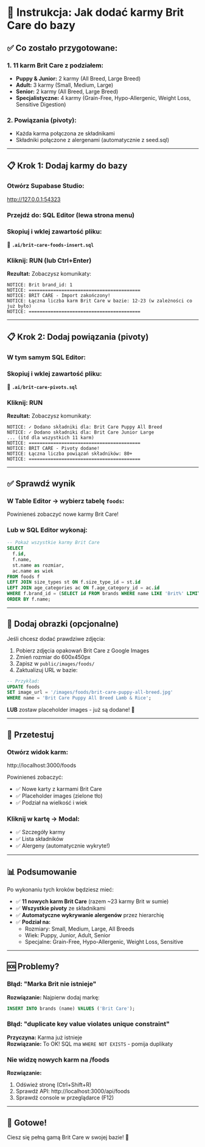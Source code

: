 # 🎯 Instrukcja: Jak dodać karmy Brit Care do bazy

## ✅ Co zostało przygotowane:

### 1. **11 karm Brit Care** z podziałem:
- **Puppy & Junior:** 2 karmy (All Breed, Large Breed)
- **Adult:** 3 karmy (Small, Medium, Large)
- **Senior:** 2 karmy (All Breed, Large Breed)
- **Specjalistyczne:** 4 karmy (Grain-Free, Hypo-Allergenic, Weight Loss, Sensitive Digestion)

### 2. **Powiązania (pivoty):**
- Każda karma połączona ze składnikami
- Składniki połączone z alergenami (automatycznie z seed.sql)

---

## 📋 Krok 1: Dodaj karmy do bazy

### Otwórz Supabase Studio:
http://127.0.0.1:54323

### Przejdź do: **SQL Editor** (lewa strona menu)

### Skopiuj i wklej zawartość pliku:
📁 **`.ai/brit-care-foods-insert.sql`**

### Kliknij: **RUN** (lub Ctrl+Enter)

**Rezultat:** Zobaczysz komunikaty:
```
NOTICE: Brit brand_id: 1
NOTICE: =========================================
NOTICE: BRIT CARE - Import zakończony!
NOTICE: Łączna liczba karm Brit Care w bazie: 12-23 (w zależności co już było)
NOTICE: =========================================
```

---

## 📋 Krok 2: Dodaj powiązania (pivoty)

### W tym samym **SQL Editor**:

### Skopiuj i wklej zawartość pliku:
📁 **`.ai/brit-care-pivots.sql`**

### Kliknij: **RUN**

**Rezultat:** Zobaczysz komunikaty:
```
NOTICE: ✓ Dodano składniki dla: Brit Care Puppy All Breed
NOTICE: ✓ Dodano składniki dla: Brit Care Junior Large
... (itd dla wszystkich 11 karm)
NOTICE: =========================================
NOTICE: BRIT CARE - Pivoty dodane!
NOTICE: Łączna liczba powiązań składników: 80+
NOTICE: =========================================
```

---

## ✅ Sprawdź wynik

### W **Table Editor** → wybierz tabelę **`foods`**:
Powinieneś zobaczyć nowe karmy Brit Care!

### Lub w **SQL Editor** wykonaj:
```sql
-- Pokaż wszystkie karmy Brit Care
SELECT 
  f.id,
  f.name,
  st.name as rozmiar,
  ac.name as wiek
FROM foods f
LEFT JOIN size_types st ON f.size_type_id = st.id
LEFT JOIN age_categories ac ON f.age_category_id = ac.id
WHERE f.brand_id = (SELECT id FROM brands WHERE name LIKE 'Brit%' LIMIT 1)
ORDER BY f.name;
```

---

## 🎨 Dodaj obrazki (opcjonalne)

Jeśli chcesz dodać prawdziwe zdjęcia:

1. Pobierz zdjęcia opakowań Brit Care z Google Images
2. Zmień rozmiar do 600x450px
3. Zapisz w `public/images/foods/`
4. Zaktualizuj URL w bazie:

```sql
-- Przykład:
UPDATE foods 
SET image_url = '/images/foods/brit-care-puppy-all-breed.jpg'
WHERE name = 'Brit Care Puppy All Breed Lamb & Rice';
```

**LUB** zostaw placeholder images - już są dodane! 🎨

---

## 🚀 Przetestuj

### Otwórz widok karm:
http://localhost:3000/foods

Powinieneś zobaczyć:
- ✅ Nowe karty z karmami Brit Care
- ✅ Placeholder images (zielone tło)
- ✅ Podział na wielkość i wiek

### Kliknij w kartę → Modal:
- ✅ Szczegóły karmy
- ✅ Lista składników
- ✅ Alergeny (automatycznie wykryte!)

---

## 📊 Podsumowanie

Po wykonaniu tych kroków będziesz mieć:

- ✅ **11 nowych karm Brit Care** (razem ~23 karmy Brit w sumie)
- ✅ **Wszystkie pivoty** ze składnikami
- ✅ **Automatyczne wykrywanie alergenów** przez hierarchię
- ✅ **Podział na:**
  - Rozmiary: Small, Medium, Large, All Breeds
  - Wiek: Puppy, Junior, Adult, Senior
  - Specjalne: Grain-Free, Hypo-Allergenic, Weight Loss, Sensitive

---

## 🆘 Problemy?

### Błąd: "Marka Brit nie istnieje"
**Rozwiązanie:** Najpierw dodaj markę:
```sql
INSERT INTO brands (name) VALUES ('Brit Care');
```

### Błąd: "duplicate key value violates unique constraint"
**Przyczyna:** Karma już istnieje  
**Rozwiązanie:** To OK! SQL ma `WHERE NOT EXISTS` - pomija duplikaty

### Nie widzę nowych karm na /foods
**Rozwiązanie:** 
1. Odśwież stronę (Ctrl+Shift+R)
2. Sprawdź API: http://localhost:3000/api/foods
3. Sprawdź console w przeglądarce (F12)

---

## 🎉 Gotowe!

Ciesz się pełną gamą Brit Care w swojej bazie! 🚀

